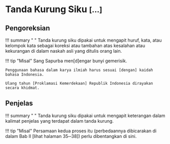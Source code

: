 # Tanda Kurung Siku <small><span class="penanda">[...]</span></small>

## Pengoreksian

!!! summary " "
    Tanda kurung siku dipakai untuk mengapit huruf, kata, atau kelompok kata sebagai koreksi atau tambahan atas kesalahan atau kekurangan di dalam naskah asli yang ditulis orang lain.

!!! tip "Misal"
    Sang Sapurba men[d]engar bunyi gemerisik.

    Penggunaan bahasa dalam karya ilmiah harus sesuai [dengan] kaidah bahasa Indonesia.

    Ulang tahun [Proklamasi Kemerdekaan] Republik Indonesia dirayakan secara khidmat.

## Penjelas

!!! summary " "
    Tanda kurung siku dipakai untuk mengapit keterangan dalam kalimat penjelas yang terdapat dalam tanda kurung.

!!! tip "Misal"
    Persamaan kedua proses itu (perbedaannya dibicarakan di dalam Bab II [lihat halaman 35─38]) perlu dibentangkan di sini.


